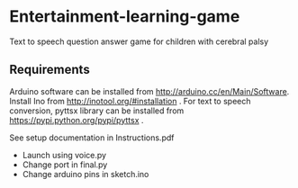 Entertainment-learning-game
===========================

Text to speech question answer game for children with cerebral palsy

Requirements
-------------
Arduino software can be installed from http://arduino.cc/en/Main/Software. 
Install Ino from http://inotool.org/#installation . 
For text to speech conversion, pyttsx library can be installed from https://pypi.python.org/pypi/pyttsx .

See setup documentation in Instructions.pdf

- Launch using voice.py
- Change port in final.py
- Change arduino pins in sketch.ino
